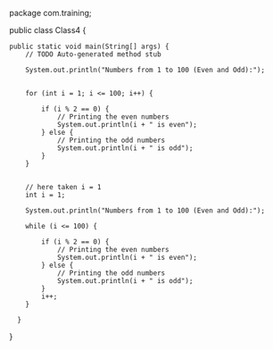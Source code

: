 package com.training;

public class Class4 {

	public static void main(String[] args) {
		// TODO Auto-generated method stub

		System.out.println("Numbers from 1 to 100 (Even and Odd):");

        
        for (int i = 1; i <= 100; i++) {
           
            if (i % 2 == 0) {
                // Printing the even numbers
                System.out.println(i + " is even");
            } else {
                // Printing the odd numbers
                System.out.println(i + " is odd");
            }
        }
        
        
        // here taken i = 1
        int i = 1;

        System.out.println("Numbers from 1 to 100 (Even and Odd):");

        while (i <= 100) {
           
            if (i % 2 == 0) {
                // Printing the even numbers
                System.out.println(i + " is even");
            } else {
                // Printing the odd numbers
                System.out.println(i + " is odd");
            }
            i++;
        }
        
      }
   }

                
